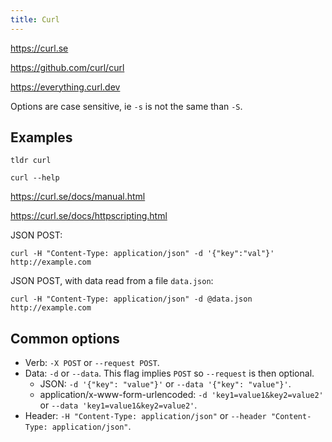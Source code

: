 ```yaml
---
title: Curl
---
```



https://curl.se

https://github.com/curl/curl

https://everything.curl.dev

Options are case sensitive, ie `-s` is not the same than `-S`.


## Examples

`tldr curl`

`curl --help`

https://curl.se/docs/manual.html

https://curl.se/docs/httpscripting.html

JSON POST:
```shell
curl -H "Content-Type: application/json" -d '{"key":"val"}' http://example.com
```

JSON POST, with data read from a file `data.json`:
```shell
curl -H "Content-Type: application/json" -d @data.json http://example.com
```


## Common options

- Verb: `-X POST` or `--request POST`.
- Data: `-d` or `--data`. This flag implies `POST` so `--request` is then optional.
  - JSON: `-d '{"key": "value"}'` or `--data '{"key": "value"}'`.
  - application/x-www-form-urlencoded: `-d 'key1=value1&key2=value2'` or `--data 'key1=value1&key2=value2'`.
- Header: `-H "Content-Type: application/json"` or `--header "Content-Type: application/json"`.
